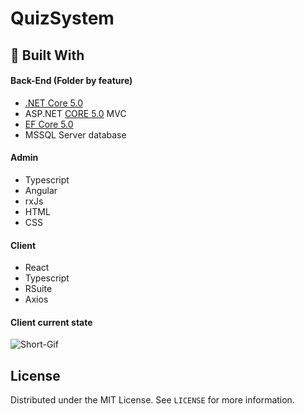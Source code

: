 # QuizSystem

## :hammer: Built With
#### Back-End (Folder by feature)
- [.NET Core 5.0](https://devblogs.microsoft.com/dotnet/announcing-net-5-0/ ".NET 5.0 Changes")
- ASP.NET [CORE 5.0](https://dotnet.microsoft.com/download/dotnet/5.0 "CORE 5.0") MVC
- [EF Core 5.0](https://docs.microsoft.com/en-us/ef/core/what-is-new/ef-core-5.0/breaking-changes "EF CORE 5.0") 
- MSSQL Server database

#### Admin
- Typescript
- Angular
- rxJs
- HTML
- CSS

#### Client
- React
- Typescript
- RSuite
- Axios

#### Client current state
![Short-Gif](https://i.gyazo.com/a808613a703eab8090d97efe64da5891.gif)

## License
Distributed under the MIT License. See `LICENSE` for more information.
